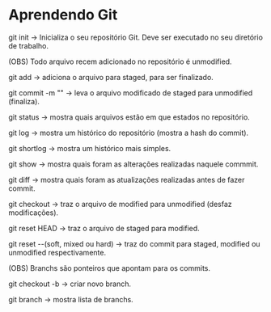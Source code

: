 # Aprendendo Git

git init -> Inicializa o seu repositório Git. Deve ser executado no seu diretório de trabalho.

(OBS) Todo arquivo recem adicionado no repositório é unmodified.

git add <nome do arquivo> -> adiciona o arquivo para staged, para ser finalizado.

git commit -m "<mensagem>" -> leva o arquivo modificado de staged para unmodified (finaliza).

git status -> mostra quais arquivos estão em que estados no repositório.

git log -> mostra um histórico do repositório (mostra a hash do commit).

git shortlog -> mostra um histórico mais simples.

git show <hash do commit> -> mostra quais foram as alterações realizadas naquele commmit.

git diff -> mostra quais foram as atualizações realizadas antes de fazer commit.

git checkout <nome do arquivo> -> traz o arquivo de modified para unmodified (desfaz modificações).

git reset HEAD <nome do arquivo> -> traz o arquivo de staged para modified.

git reset --(soft, mixed ou hard) <hash do commit> -> traz do commit para staged, modified ou unmodified respectivamente.

(OBS) Branchs são ponteiros que apontam para os commits.

git checkout -b <nome do branch> -> criar novo branch.

git branch -> mostra lista de branchs.


